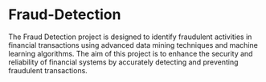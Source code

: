 # Fraud-Detection
The Fraud Detection project is designed to identify fraudulent activities in financial transactions using advanced data mining techniques and machine learning algorithms. The aim of this project is to enhance the security and reliability of financial systems by accurately detecting and preventing fraudulent transactions.
